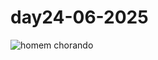 # day24-06-2025
![homem chorando](https://media2.giphy.com/media/v1.Y2lkPTc5MGI3NjExcXJkMGlhNnpmZDVlbWoybnlhcmx0azdxNWs5ODJrMGo4OGdyeXVqbCZlcD12MV9pbnRlcm5hbF9naWZfYnlfaWQmY3Q9Zw/d7rvF20PqNuGKSQGhf/giphy.gif)
